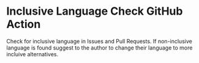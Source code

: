 # Inclusive Language Check GitHub Action

Check for inclusive language in Issues and Pull Requests. If non-inclusive language is found suggest to the author to change their language to more incluive alternatives.